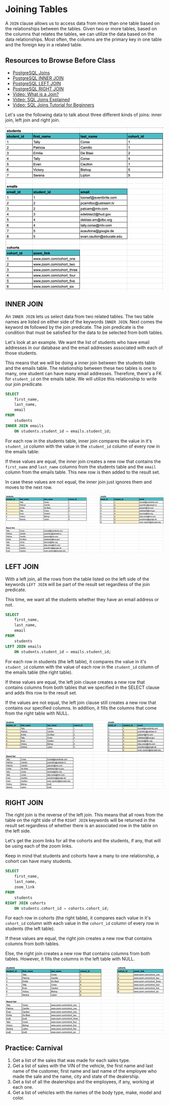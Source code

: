 # Joining Tables

A `JOIN` clause allows us to access data from more than one table based on the relationships between the tables. Given two or more tables, based on the columns that relates the tables, we can utilize the data based on the data relationships. Most often, the columns are the primary key in one table and the foreign key in a related table.

## Resources to Browse Before Class

- [PostgreSQL Joins](https://www.postgresqltutorial.com/postgresql-joins/)
- [PostgreSQL INNER JOIN](https://www.postgresqltutorial.com/postgresql-inner-join/)
- [PostgreSQL LEFT JOIN](https://www.postgresqltutorial.com/postgresql-left-join/)
- [PostgreSQL RIGHT JOIN](https://www.postgresqltutorial.com/postgresql-right-join/)
- [Video: What is a Join? ](https://www.youtube.com/watch?v=-20RIzxdKZQ)
- [Video: SQL Joins Explained](https://www.youtube.com/watch?v=9yeOJ0ZMUYw)
- [Video: SQL Joins Tutorial for Beginners](https://www.youtube.com/watch?v=2HVMiPPuPIM)

Let's use the following data to talk about three different kinds of joins: inner join, left join and right join.

![Data for Demoing Joins](./images/sql_joins_initial.png)

## INNER JOIN

An `INNER JOIN` lets us select data from two related tables. The two table names are listed on either side of the keywords `INNER JOIN`. Next comes the keyword `ON` followed by the join predicate. The join predicate is the condition that must be satisfied for the data to be selected from both tables.

Let's look at an example. We want the list of students who have email addresses in our database and the email addresses associated with each of those students.

This means that we will be doing a inner join between the students table and the emails table. The relationship between these two tables is one to many, one student can have many email addresses. Therefore, there's a FK for `student_id` on the emails table. We will utilize this relationship to write our join predicate.

```sql
SELECT
    first_name,
    last_name,
    email
FROM
    students
INNER JOIN emails
    ON students.student_id = emails.student_id;
```

For each row in the students table, inner join compares the value in it's `student_id` column with the value in the `student_id` column of every row in the emails table:

If these values are equal, the inner join creates a new row that contains the `first_name` and `last_name` columns from the students table and the `email` column from the emails table. This new row is then added to the result set.

In case these values are not equal, the inner join just ignores them and moves to the next row.

![Inner Join Results](./images/sql_joins_inner.png)


## LEFT JOIN

With a left join, all the rows from the table listed on the left side of the keywords `LEFT JOIN` will be part of the result set regardless of the join predicate.

This time, we want all the students whether they have an email address or not.

```sql
SELECT
    first_name,
    last_name,
    email
FROM
    students
LEFT JOIN emails
    ON students.student_id = emails.student_id;
```

For each row in students (the left table), it compares the value in it's `student_id` column with the value of each row in the `student_id` column of the emails table (the right table).

If these values are equal, the left join clause creates a new row that contains columns from both tables that we specified in the SELECT clause and adds this row to the result set.

If the values are not equal, the left join clause still creates a new row that contains our specified columns. In addition, it fills the columns that come from the right table with NULL.

![Left Join Results](./images/sql_joins_left.png)

## RIGHT JOIN

The right join is the reverse of the left join. This means that all rows from the table on the right side of the `RIGHT JOIN` keywords will be returned in the result set regardless of whether there is an associated row in the table on the left side.

Let's get the zoom links for all the cohorts and the students, if any, that will be using each of the zoom links.

Keep in mind that students and cohorts have a many to one relationship, a cohort can have many students.

```sql
SELECT
    first_name,
    last_name,
    zoom_link
FROM
    students
RIGHT JOIN cohorts
    ON students.cohort_id = cohorts.cohort_id;
```

For each row in cohorts (the right table), it compares each value in it's `cohort_id` column with each value in the `cohort_id` column of every row in students (the left table).

If these values are equal, the right join creates a new row that contains columns from both tables.

Else, the right join creates a new row that contains columns from both tables. However, it fills the columns in the left table with NULL.

![Right Join Results](./images/sql_joins_right.png)

## Practice: Carnival

1. Get a list of the sales that was made for each sales type.
1. Get a list of sales with the VIN of the vehicle, the first name and last name of the customer, first name and last name of the employee who made the sale and the name, city and state of the dealership.
1. Get a list of all the dealerships and the employees, if any, working at each one.
1. Get a list of vehicles with the names of the body type, make, model and color.
